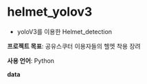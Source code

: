 # helmet_yolov3

* yoloV3를 이용한 Helmet_detection

__프로젝트 목표__: 공유스쿠터 이용자들의 헬멧 착용 장려

__사용 언어__: Python

__data__
